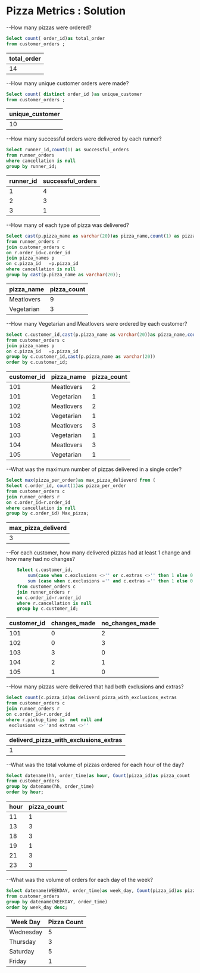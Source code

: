 
#  Pizza Metrics : Solution


--How many pizzas were ordered?
````sql
Select count( order_id)as total_order
from customer_orders ;
````


| total_order |
|-------------|
|     14      |


--How many unique customer orders were made?
````sql
Select count( distinct order_id )as unique_customer
from customer_orders ;
````
| unique_customer |
|-----------------|
| 10              |



--How many successful orders were delivered by each runner?
````sql
Select runner_id,count(1) as successful_orders
from runner_orders 
where cancellation is null
group by runner_id;
````
| runner_id | successful_orders |
|-----------|-------------------|
| 1         | 4                 |
| 2         | 3                 |
| 3         | 1                 |


--How many of each type of pizza was delivered?
````sql
Select cast(p.pizza_name as varchar(20))as pizza_name,count(1) as pizza_count
from runner_orders r
join customer_orders c
on r.order_id=c.order_id
join pizza_names p
on c.pizza_id	=p.pizza_id
where cancellation is null
group by cast(p.pizza_name as varchar(20));
 ````
| pizza_name | pizza_count |
|------------|-------------|
| Meatlovers | 9           |
| Vegetarian | 3           |



--How many Vegetarian and Meatlovers were ordered by each customer?
````sql
Select c.customer_id,cast(p.pizza_name as varchar(20))as pizza_name,count(1) as pizza_count
from customer_orders c
join pizza_names p
on c.pizza_id	=p.pizza_id
group by c.customer_id,cast(p.pizza_name as varchar(20))
order by c.customer_id;
````
| customer_id | pizza_name | pizza_count |
|-------------|------------|-------------|
| 101         | Meatlovers | 2           |
| 101         | Vegetarian | 1           |
| 102         | Meatlovers | 2           |
| 102         | Vegetarian | 1           |
| 103         | Meatlovers | 3           |
| 103         | Vegetarian | 1           |
| 104         | Meatlovers | 3           |
| 105         | Vegetarian | 1           |


--What was the maximum number of pizzas delivered in a single order?
````sql
Select max(pizza_per_order)as max_pizza_delieverd from (
Select c.order_id, count(1)as pizza_per_order
from customer_orders c 
join runner_orders r
on c.order_id=r.order_id
where cancellation is null
group by c.order_id) Max_pizza;
````
| max_pizza_deliverd |
|--------------------|
| 3                  |



--For each customer, how many delivered pizzas had at least 1 change and how many had no changes?
````sql
	Select c.customer_id,
		sum(case when c.exclusions <>'' or c.extras <>'' then 1 else 0 end )as changes_made,
		sum (case when c.exclusions ='' and c.extras ='' then 1 else 0 end)as no_changes_made
	from customer_orders c
	join runner_orders r
	on c.order_id=r.order_id
	where r.cancellation is null
	group by c.customer_id;
````
| customer_id | changes_made | no_changes_made |
|-------------|--------------|-----------------|
| 101         | 0            | 2               |
| 102         | 0            | 3               |
| 103         | 3            | 0               |
| 104         | 2            | 1               |
| 105         | 1            | 0               |

--How many pizzas were delivered that had both exclusions and extras?
````sql
Select count(c.pizza_id)as deliverd_pizza_with_exclusions_extras
from customer_orders c
join runner_orders r
on c.order_id=r.order_id
where r.pickup_time is  not null and 
 exclusions <>''and extras <>''
````
| deliverd_pizza_with_exclusions_extras |
|---------------------------------------|
| 1                                     |


--What was the total volume of pizzas ordered for each hour of the day?
````sql
Select datename(hh, order_time)as hour, Count(pizza_id)as pizza_count
from customer_orders
group by datename(hh, order_time)
order by hour;
````
| hour | pizza_count |
|------|-------------|
| 11   | 1           |
| 13   | 3           |
| 18   | 3           |
| 19   | 1           |
| 21   | 3           |
| 23   | 3           |

--What was the volume of orders for each day of the week?
````sql
Select datename(WEEKDAY, order_time)as week_day, Count(pizza_id)as pizza_count
from customer_orders
group by datename(WEEKDAY, order_time)
order by week_day desc;
````
| Week Day  | Pizza Count |
|-----------|------------|
| Wednesday | 5          |
| Thursday  | 3          |
| Saturday  | 5          |
| Friday    | 1          |
